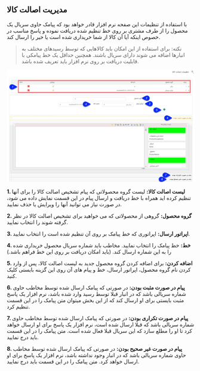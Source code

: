 ﻿## مدیریت  اصالت کالا


 با استفاده از تنظیمات این صفحه نرم افزار قادر خواهد بود که پیامک حاوی سریال یک محصول را از طرف مشتری بر روی خط تنظیم شده دریافت نموده و پاسخ مناسب در خصوص اینکه آیا آن کالا از شما خریداری شده است یا خیر را ارسال کند.

> نکته: برای استفاده از این امکان باید کالاهایی که توسط رسیدهای مختلف به انبارها اضافه می شوند دارای سریال باشند.  همچنین حداقل یک خط پیامکی با قابلیت دریافت بر روی نرم افزار باید تعریف شده باشد.


![](ProductAuthenticityManagement.jpg)

**1. لیست اصالت کالا:** لیست گروه محصولاتی که پیام تشخیص اصالت کالا را برای آنها تنظیم کرده اید همراه با خط دریافت و ارسال پیام در این قسمت نمایش داده می شود، در صورت نیاز می توانید آنها را ویرایش یا حذف نمایید.

**2. گروه محصول:** گروهی از محصولاتی که می خواهید برای تشخیص اصالت کالا در نظر گرفته شوند را انتخاب نمایید.

**3. اپراتور ارسال:** اپراتوری که خط پیامک بر روی آن تنظیم شده است را انتخاب نمایید.

**4. خط:** خط پیامک را انتخاب نمایید. مخاطب باید شماره سریال محصول خریداری شده را به این شماره ارسال کند. (باید امکان دریافت بر روی این خط فراهم باشد.)

**5. اضافه کردن:** برای اضافه کردن گروه محصول جدید به لیست اصالت کالا، پس از وارد کردن نام گروه محصول، اپراتور ارسال، خط و پیام های آن روی این گزینه بایستی کلیک کنید.

**6. پیام در صورت مثبت بودن:** در صورتی که پیامک ارسال شده توسط مخاطب حاوی شماره سریالی باشد که در انبار قبلا توسط رسید وارد شده باشد، نرم افزار یک پاسخ مثبت بایستی برای او ارسال کند که از این بخش  میتوان متن پیامک را در این قسمت تنظیم کرد.

**7. پیام در صورت تکراری بودن:** در صورتی که پیامک ارسال شده توسط مخاطب حاوی شماره سریالی باشد که قبلا ارسال شده است، نرم افزار یک پاسخ برای او ارسال خواهد کرد تا او را مطلع سازد که این سریال قبلا فعال شده است. متن پیامک را در این قسمت باید درج نمایید.

**8. پیام در صورت غیر صحیح بودن:** در صورتی که پیامک ارسال شده توسط مخاطب حاوی شماره سریالی باشد که در انبار وجود نداشته باشد، نرم افزار یک پاسخ برای او ارسال خواهد کرد. متن پیامک را در این قسمت باید درج نمایید.
